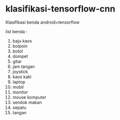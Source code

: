 # klasifikasi-tensorflow-cnn
Klasifikasi benda android+tensorflow

list benda :

1. baju kaos
2. bolpoin
3. botol
4. dompet
5. gitar
6. jam tangan
7. joystick
8. kaos kaki
9. laptop
10. mobil
11. monitor
12. mouse komputer
13. sendok makan
14. sepatu
15. tangan
